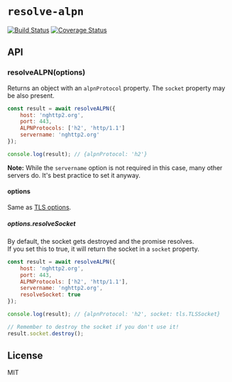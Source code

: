 # `resolve-alpn`

[![Build Status](https://travis-ci.org/szmarczak/resolve-alpn.svg?branch=master)](https://travis-ci.org/szmarczak/resolve-alpn) [![Coverage Status](https://coveralls.io/repos/github/szmarczak/resolve-alpn/badge.svg?branch=master)](https://coveralls.io/github/szmarczak/resolve-alpn?branch=master)

## API

### resolveALPN(options)

Returns an object with an `alpnProtocol` property. The `socket` property may be also present.

```js
const result = await resolveALPN({
	host: 'nghttp2.org',
	port: 443,
	ALPNProtocols: ['h2', 'http/1.1']
	servername: 'nghttp2.org'
});

console.log(result); // {alpnProtocol: 'h2'}
```

**Note:** While the `servername` option is not required in this case, many other servers do. It's best practice to set it anyway.

#### options

Same as [TLS options](https://nodejs.org/api/tls.html#tls_tls_connect_options_callback).

##### options.resolveSocket

By default, the socket gets destroyed and the promise resolves.<br>
If you set this to true, it will return the socket in a `socket` property.

```js
const result = await resolveALPN({
	host: 'nghttp2.org',
	port: 443,
	ALPNProtocols: ['h2', 'http/1.1'],
	servername: 'nghttp2.org',
	resolveSocket: true
});

console.log(result); // {alpnProtocol: 'h2', socket: tls.TLSSocket}

// Remember to destroy the socket if you don't use it!
result.socket.destroy();
```

## License

MIT
